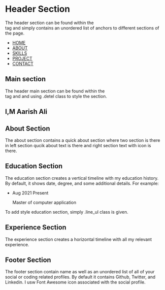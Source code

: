 <h1>Header Section</h1>
The header section can be found within the <nav> tag and simply contains an unordered list of anchors to different sections of the page.

<nav>
            <ul>
                <li><a href="#">HOME</a></li>
                <li><a href="#">ABOUT</a></li>
                <li><a href="#">SKILLS</a></li>
                <li><a href="#">PROJECT</a></li>
                <li><a href="#">CONTACT</a></li>
            </ul>
</nav>
  
  
<h1>Main section</h1>
The header main section can be found within the <div> tag and and using .detel class to style the section. 

<div class="detel">
            <h1>I,M Aarish <span>Ali</span></h1>
<!--main section content-->
</div>
  
<h1>About Section</h1>
The about section contains a quick about section where two section is there in left section qucik about text is there and right section text with icon is there.
 <div class="about_main">
   <div id="about_big">
     <div id="about_card" class="about_card">
       <!--Left section content-->
     </div>
   </div>
   <!--Right side about content-->
   <div class="about_column"></div>
   <div class="about_column"></div>
   <div class="about_column"></div>
  </div>

  
<h1>Education Section</h1>
The education section creates a vertical timeline with my education history. By default, it shows date, degree, and some additional details.
For example:
  <ul class="line_ul">
          <li>
            <div>
              <time>Aug 2021 Present</time>
              <p>Master of computer application</p>
            </div>
          </li>
  </ul>
  To add style education section, simply .line_ul class is given.

  
<h1>Experience Section</h1>
The experience section creates a horizontal timeline with all my relevant experience.

  
<h1>Footer Section</h1>
  
The footer section contain name as well as an unordered list of all of your social or coding related profiles. By default it contains Github, Twitter, and Linkedin. I usw Font Awesome icon associated with the social profile.
